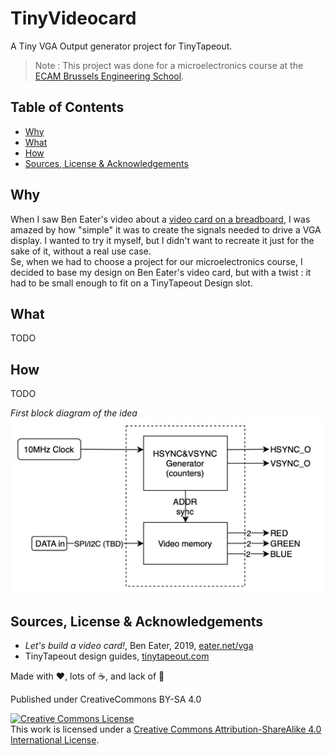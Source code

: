 # TinyVideocard

A Tiny VGA Output generator project for TinyTapeout.

> Note : This project was done for a microelectronics course at the [ECAM Brussels Engineering School](https://www.ecam.be/).

## Table of Contents

- [Why](#why)
- [What](#what)
- [How](#how)
- [Sources, License & Acknowledgements](#sources-license--acknowledgements)

## Why

When I saw Ben Eater's video about a [video card on a breadboard](https://www.youtube.com/watch?v=l7rce6IQDWs), I was amazed by how "simple" it was to create the signals needed to drive a VGA display. I wanted to try it myself, but I didn't want to recreate it just for the sake of it, without a real use case.  
Se, when we had to choose a project for our microelectronics course, I decided to base my design on Ben Eater's video card, but with a twist : it had to be small enough to fit on a TinyTapeout Design slot.

## What

TODO

## How

TODO

*First block diagram of the idea*  
![First block diagram of the idea](./diagrams/block.drawio.png)

## Sources, License & Acknowledgements

- *Let's build a video card!*, Ben Eater, 2019, [eater.net/vga](https://eater.net/vga)
- TinyTapeout design guides, [tinytapeout.com](https://tinytapeout.com)

Made with ❤️, lots of ☕️, and lack of 🛌

Published under CreativeCommons BY-SA 4.0

[![Creative Commons License](https://i.creativecommons.org/l/by-sa/4.0/88x31.png)](http://creativecommons.org/licenses/by-sa/4.0/)  
This work is licensed under a [Creative Commons Attribution-ShareAlike 4.0 International License](https://creativecommons.org/licenses/by-sa/4.0/).
